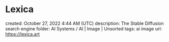 # Lexica

created: October 27, 2022 4:44 AM (UTC)
description: The Stable Diffusion search engine
folder: AI Systems / AI | Image | Unsorted
tags: ai image
url: https://lexica.art